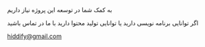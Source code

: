به کمک شما در توسعه این پروژه نیاز داریم

اگر توانایی برنامه نویسی دارید یا توانایی تولید محتوا دارید با ما در تماس باشید

hiddify@gmail.com
